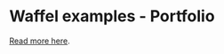# Waffel examples - Portfolio

[Read more here](http://moonwave99.github.io/waffel/examples/portfolio/).